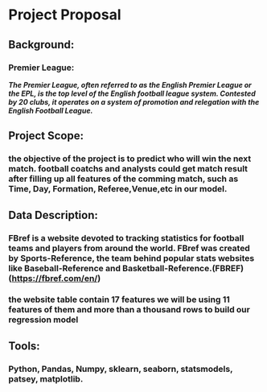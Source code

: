 # Project Proposal

## Background:

### Premier League:
***The Premier League, often referred to as the English Premier League or the EPL, is the top level of the English football league system. Contested by 20 clubs, it operates on a system of promotion and relegation with the English Football League.***

## Project Scope:
### the objective of the project is to predict who will win the next match. football coatchs and analysts could get match result after filling up all features of the comming match, such as Time, Day, Formation, Referee,Venue,etc in our model.  

## Data Description:
### FBref is a website devoted to tracking statistics for football teams and players from around the world. FBref was created by Sports-Reference, the team behind popular stats websites like Baseball-Reference and Basketball-Reference.(FBREF) (https://fbref.com/en/)

### the website table contain 17 features we will be using 11 features of them and more than a thousand rows to build our regression model

## Tools:

### Python, Pandas, Numpy, sklearn, seaborn, statsmodels, patsey, matplotlib.


